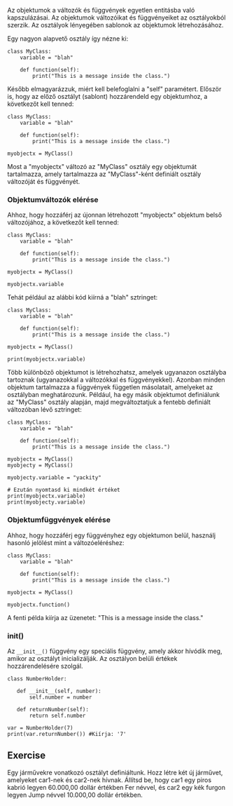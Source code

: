 Az objektumok a változók és függvények egyetlen entitásba való kapszulázásai. Az objektumok változóikat és függvényeiket az osztályokból szerzik. Az osztályok lényegében sablonok az objektumok létrehozásához.

Egy nagyon alapvető osztály így nézne ki:

    class MyClass:
        variable = "blah"

        def function(self):
            print("This is a message inside the class.")

Később elmagyarázzuk, miért kell belefoglalni a "self" paramétert. Először is, hogy az előző osztályt (sablont) hozzárendeld egy objektumhoz, a következőt kell tenned:

    class MyClass:
        variable = "blah"

        def function(self):
            print("This is a message inside the class.")

    myobjectx = MyClass()

Most a "myobjectx" változó az "MyClass" osztály egy objektumát tartalmazza, amely tartalmazza az "MyClass"-ként definiált osztály változóját és függvényét.

### Objektumváltozók elérése

Ahhoz, hogy hozzáférj az újonnan létrehozott "myobjectx" objektum belső változójához, a következőt kell tenned:

    class MyClass:
        variable = "blah"

        def function(self):
            print("This is a message inside the class.")

    myobjectx = MyClass()

    myobjectx.variable

Tehát például az alábbi kód kiírná a "blah" sztringet:

    class MyClass:
        variable = "blah"

        def function(self):
            print("This is a message inside the class.")

    myobjectx = MyClass()

    print(myobjectx.variable)

Több különböző objektumot is létrehozhatsz, amelyek ugyanazon osztályba tartoznak (ugyanazokkal a változókkal és függvényekkel). Azonban minden objektum tartalmazza a függvények független másolatait, amelyeket az osztályban meghatározunk. Például, ha egy másik objektumot definiálunk az "MyClass" osztály alapján, majd megváltoztatjuk a fentebb definiált változóban lévő sztringet:

    class MyClass:
        variable = "blah"

        def function(self):
            print("This is a message inside the class.")

    myobjectx = MyClass()
    myobjecty = MyClass()

    myobjecty.variable = "yackity"

    # Ezután nyomtasd ki mindkét értéket
    print(myobjectx.variable)
    print(myobjecty.variable)


### Objektumfüggvények elérése

Ahhoz, hogy hozzáférj egy függvényhez egy objektumon belül, használj hasonló jelölést mint a változóeléréshez:

    class MyClass:
        variable = "blah"

        def function(self):
            print("This is a message inside the class.")

    myobjectx = MyClass()

    myobjectx.function()

A fenti példa kiírja az üzenetet: "This is a message inside the class."

### __init__()

Az `__init__()` függvény egy speciális függvény, amely akkor hívódik meg, amikor az osztályt inicializálják. Az osztályon belüli értékek hozzárendelésére szolgál.

    class NumberHolder:
       
       def __init__(self, number):
           self.number = number
           
       def returnNumber(self):
           return self.number

    var = NumberHolder(7)
    print(var.returnNumber()) #Kiírja: '7'
    
Exercise
--------

Egy járművekre vonatkozó osztályt definiáltunk. Hozz létre két új járművet, amelyeket car1-nek és car2-nek hívnak.
Állítsd be, hogy car1 egy piros kabrió legyen 60.000,00 dollár értékben Fer névvel,
és car2 egy kék furgon legyen Jump névvel 10.000,00 dollár értékben.